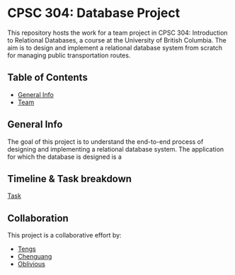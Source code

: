 # CPSC 304:  Database Project

This repository hosts the work for a team project in CPSC 304: Introduction to Relational Databases, a course at the University of British Columbia. The aim is to design and implement a relational database system from scratch for managing public transportation routes.

## Table of Contents
- [General Info](#general-info)
- [Team](#collaboration)

## General Info

The goal of this project is to understand the end-to-end process of designing and implementing a relational database system. The application for which the database is designed is a

## Timeline & Task breakdown

[Task](TimeLine.md)

## Collaboration

This project is a collaborative effort by:

- [Tengs](https://github.com/Tengs-Penkwe)
- [Chenguang](https://github.com/)
- [Oblivious](https://github.com/)


